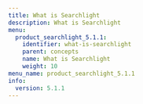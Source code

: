 ```yaml
---
title: What is Searchlight
description: What is Searchlight
menu:
  product_searchlight_5.1.1:
    identifier: what-is-searchlight
    parent: concepts
    name: What is Searchlight
    weight: 10
menu_name: product_searchlight_5.1.1
info:
  version: 5.1.1
---
```


